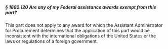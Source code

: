 ##### § 1882.120 Are any of my Federal assistance awards exempt from this part? #####

This part does not apply to any award for which the Assistant Administrator for Procurement determines that the application of this part would be inconsistent with the international obligations of the United States or the laws or regulations of a foreign government.